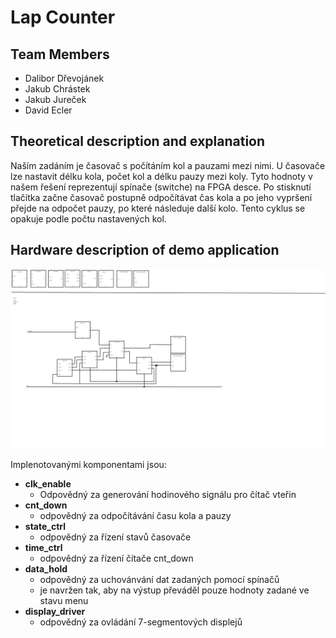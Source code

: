# Lap Counter
## Team Members
- Dalibor Dřevojánek
- Jakub Chrástek
- Jakub Jureček
- David Ecler

## Theoretical description and explanation
Naším zadáním je časovač s počítáním kol a pauzami mezi nimi. U časovače lze nastavit délku kola, počet kol a délku pauzy mezi koly. Tyto hodnoty v našem řešení reprezentují spínače (switche) na FPGA desce. Po stisknutí tlačítka začne časovač postupně odpočítávat čas kola a po jeho vypršení přejde na odpočet pauzy, po které následuje další kolo. Tento cyklus se opakuje podle počtu nastavených kol.

## Hardware description of demo application
![schema](./img/schema.png)

Implenotovanými komponentami jsou:
- **clk_enable**
  - Odpovědný za generování hodinového signálu pro čítač vteřin
- **cnt_down**
  - odpovědný za odpočítávání času kola a pauzy
- **state_ctrl**
  - odpovědný za řízení stavů časovače
- **time_ctrl**
  - odpovědný za řízení čítače cnt_down
- **data_hold**
  - odpovědný za uchovánvání dat zadaných pomocí spínačů
  - je navržen tak, aby na výstup převáděl pouze hodnoty zadané ve stavu menu
- **display_driver**
  - odpovědný za ovládání 7-segmentových displejů

